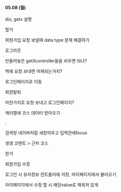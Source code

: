 #### 05.08 (월)

dio, getx 설명



할거

회원가입 요청 보낼때 data type 문제 해결하기



로그아웃

만들어놓은 getXcontroller들을 비우면 되나?

백에 요청 보내면 어케되는거지?

로그인페이지로 이동



회원탈퇴

마찬가지로 요청 보내고 로그인페이지?



캐러젤에 코스 데이터 받아오기

.

검색창 네이버처럼 새창띄우고 입력칸에focus



생생 코멘트 > 근처 코스





한거

회원가입 수정

로그인 시 유저정보 컨트롤러에 저장, 마이페이지에서 불러오기

마이페이지에서 수정 할 시 해당value로 채워져 있게


